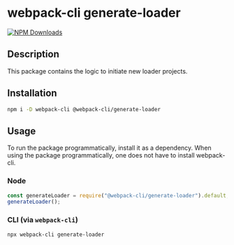 # webpack-cli generate-loader

[![NPM Downloads][downloads]][downloads-url]

## Description

This package contains the logic to initiate new loader projects.

## Installation

```bash
npm i -D webpack-cli @webpack-cli/generate-loader
```

## Usage

To run the package programmatically, install it as a dependency. When using the package programmatically, one does not have to install webpack-cli.

### Node

```js
const generateLoader = require("@webpack-cli/generate-loader").default;
generateLoader();
```

### CLI (via `webpack-cli`)

```bash
npx webpack-cli generate-loader
```

[downloads]: https://img.shields.io/npm/dm/@webpack-cli/generate-loader.svg
[downloads-url]: https://www.npmjs.com/package/@webpack-cli/generate-loader
